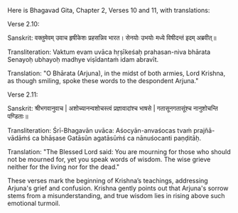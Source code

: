 
Here is Bhagavad Gita, Chapter 2, Verses 10 and 11, with translations:

Verse 2.10:

Sanskrit: वक्तुमेवम् उवाच हृषीकेशः प्रहसन्निव भारत।
सेनयोः उभयोः मध्ये विषीदन्तं इदम् अब्रवीत्॥

Transliteration: Vaktum evam uvāca hṛṣīkeśaḥ prahasan-niva bhārata
Senayoḥ ubhayoḥ madhye viṣīdantaṁ idam abravīt.

Translation:
"O Bhārata (Arjuna), in the midst of both armies, Lord Krishna, as though smiling, spoke these words to the despondent Arjuna."

Verse 2.11:

Sanskrit: श्रीभगवानुवाच |
अशोच्यानन्वशोचस्त्वं प्रज्ञावादांश्च भाषसे |
गतासूनगतासूंश्च नानुशोचन्ति पण्डिताः॥

Transliteration: Śrī-Bhagavān uvāca:
Aśocyān-anvaśocas tvaṁ prajñā-vādāṁś ca bhāṣase
Gatāsūn agatāsūṁś ca nānuśocanti paṇḍitāḥ.

Translation:
"The Blessed Lord said: You are mourning for those who should not be mourned for, yet you speak words of wisdom. The wise grieve neither for the living nor for the dead."

These verses mark the beginning of Krishna’s teachings, addressing Arjuna's grief and confusion. Krishna gently points out that Arjuna's sorrow stems from a misunderstanding, and true wisdom lies in rising above such emotional turmoil.
